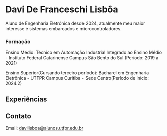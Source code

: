 # Davi De Franceschi Lisbôa
Aluno de Engenharia Eletrônica desde 2024, atualmente meu maior interesse é sistemas embarcados e microcontroladores.

### Formação
  Ensino Médio: Técnico em Automação Industrial Integrado ao Ensino Médio - Instituto Federal Catarinense
Campus São Bento do Sul (Período: 2019 a 2021)
  
  Ensino Superior(Cursando terceiro período): Bacharel em Engenharia Eletrônica - UTFPR Campus Curitiba -
Sede Centro(Período de início: 2024.2)

## Experiências

## Contato
Email: davilisboa@alunos.utfpr.edu.br
<!--
**lisboa7789/lisboa7789** is a ✨ _special_ ✨ repository because its `README.md` (this file) appears on your GitHub profile.

Here are some ideas to get you started:

- 🔭 I’m currently working on ...
- 🌱 I’m currently learning ...
- 👯 I’m looking to collaborate on ...
- 🤔 I’m looking for help with ...
- 💬 Ask me about ...
- 📫 How to reach me: ...
- 😄 Pronouns: ...
- ⚡ Fun fact: ...
-->
